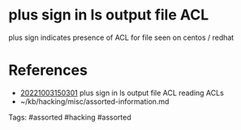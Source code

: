 # plus sign in ls output file ACL
plus sign indicates presence of ACL for file
seen on centos / redhat

# References
- [20221003150301](/zet/20221003150301/README.md) plus sign in ls output file ACL reading ACLs
- ~/kb/hacking/misc/assorted-information.md

Tags:
    #assorted #hacking #assorted
